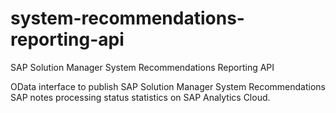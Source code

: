 # system-recommendations-reporting-api
SAP Solution Manager System Recommendations Reporting API

OData interface to publish SAP Solution Manager System Recommendations SAP notes processing status statistics on SAP Analytics Cloud.
